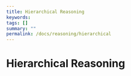 ```yaml
---
title: Hierarchical Reasoning
keywords:
tags: []
summary: ""
permalink: /docs/reasoning/hierarchical
---
```


# Hierarchical Reasoning
